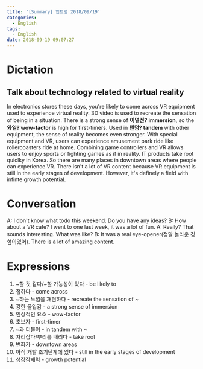 ```yaml
---
title: '[Summary] 입트영 2018/09/19'
categories:
  - English
tags:
  - English
date: 2018-09-19 09:07:27
---
```


# Dictation

## Talk about technology related to virtual reality

In electronics stores these days, you're likely to come across VR equipment used to experience virtual reality. 3D video is used to recreate the sensation of being in a situation. There is a strong sense of **이멀전? immersion**, so the **와일? wow-factor** is high for first-timers. Used in **텐덤? tandem** with other equipment, the sense of reality becomes even stronger. With special equipment and VR, users can experience amusement park ride like rollercoasters ride at home. Combining game controllers and VR allows users to enjoy sports or fighting games as if in reality. IT products take root quiclky in Korea. So there are many places in downtown areas where people can experience VR. There isn't a lot of VR content because VR equipment is still in the early stages of development. However, it's definely a field with infinte growth potential.
​
# Conversation

A: I don't know what todo this weekend. Do you have any ideas?
B: How about a VR cafe? I went to one last week, it was a lot of fun.
A: Really? That sounds interesting. What was like?
B: It was a real eye-opener(정말 놀라운 경험이었어). There is a lot of amazing content.

# Expressions

1. ~할 것 같다/~할 가능성이 있다 - be likely to
2. 접하다 - come across
3. ~하는 느낌을 재현하다 - recreate the sensation of ~
4. 강한 몰입감 - a strong sense of immersion
5. 인상적인 요소 - wow-factor
6. 초보자 - first-timer
7. ~과 더불어 - in tandem with ~
8. 자리잡다/뿌리를 내리다 - take root
9. 번화가 - downtown areas
10. 아직 개발 초기단계에 있다 - still in the early stages of development
11. 성장잠재력 - growth potential